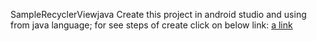 SampleRecyclerViewjava
Create this project in android studio and using from java language;
for see steps of create click on below link:
[a link](http://samplecode.site/sample-code-for-recyclerview-in-android-using-java/)
